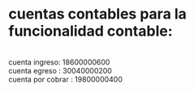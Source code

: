 
# cuentas contables para la funcionalidad contable:
<br>  cuenta ingreso: 18600000600
<br>  cuenta egreso : 30040000200
<br>  cuenta por cobrar : 19800000400
